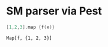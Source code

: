 SM parser via Pest
========================

```kotlin
[1,2,3].map {f(x)}
```

```wolframlanguage
Map[f, {1, 2, 3}]
```
